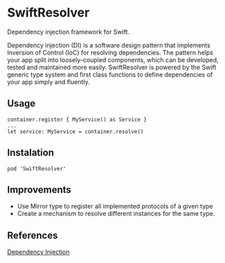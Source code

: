 # SwiftResolver
Dependency injection framework for Swift.

Dependency injection (DI) is a software design pattern that implements Inversion of Control (IoC) for resolving dependencies.
The pattern helps your app split into loosely-coupled components, which can be developed, tested and maintained more easily. 
SwiftResolver is powered by the Swift generic type system and first class functions to define dependencies of your app simply and fluently.

## Usage
```
container.register { MyService() as Service }
...
let service: MyService = container.resolve()
```

## Instalation
`pod 'SwiftResolver'`

## Improvements
- Use Mirror type to register all implemented protocols of a given type
- Create a mechanism to resolve different instances for the same type.

## References
[Dependency Injection](https://en.wikipedia.org/wiki/Dependency_injection)
